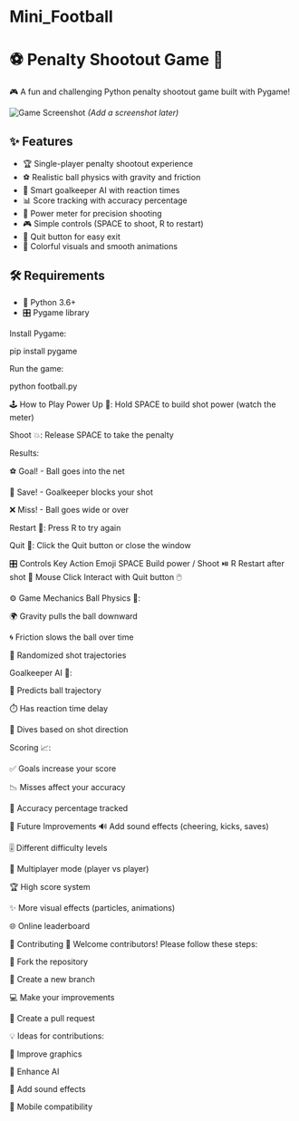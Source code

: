 # Mini_Football
# ⚽ Penalty Shootout Game 🥅

🎮 A fun and challenging Python penalty shootout game built with Pygame!

![Game Screenshot](screenshot.png) *(Add a screenshot later)*

## ✨ Features

- 🏆 Single-player penalty shootout experience
- ⚽ Realistic ball physics with gravity and friction
- 🧤 Smart goalkeeper AI with reaction times
- 📊 Score tracking with accuracy percentage
- 🎯 Power meter for precision shooting
- 🎮 Simple controls (SPACE to shoot, R to restart)
- 🚪 Quit button for easy exit
- 🌈 Colorful visuals and smooth animations

## 🛠️ Requirements

- 🐍 Python 3.6+
- 🎛️ Pygame library

Install Pygame:

pip install pygame

Run the game:

python football.py


🕹️ How to Play
Power Up 🔋: Hold SPACE to build shot power (watch the meter)

Shoot 💥: Release SPACE to take the penalty

Results:

⚽ Goal! - Ball goes into the net

🧤 Save! - Goalkeeper blocks your shot

❌ Miss! - Ball goes wide or over

Restart 🔄: Press R to try again

Quit 🚪: Click the Quit button or close the window


🎛️ Controls
Key	Action	Emoji
SPACE	Build power / Shoot	⏯️
R	Restart after shot	🔄
Mouse Click	Interact with Quit button	🖱️

⚙️ Game Mechanics
Ball Physics 🌌:

🌍 Gravity pulls the ball downward

🌀 Friction slows the ball over time

🎲 Randomized shot trajectories

Goalkeeper AI 🤖:

🔮 Predicts ball trajectory

⏱️ Has reaction time delay

🤸 Dives based on shot direction

Scoring 📈:

✅ Goals increase your score

📉 Misses affect your accuracy

🎯 Accuracy percentage tracked

🔮 Future Improvements
🔊 Add sound effects (cheering, kicks, saves)

🎚️ Different difficulty levels

👥 Multiplayer mode (player vs player)

🏆 High score system

✨ More visual effects (particles, animations)

🌐 Online leaderboard

🤝 Contributing
👋 Welcome contributors! Please follow these steps:

🍴 Fork the repository

🌿 Create a new branch

💻 Make your improvements

🔀 Create a pull request

💡 Ideas for contributions:

🎨 Improve graphics

🧠 Enhance AI

🎵 Add sound effects

📱 Mobile compatibility



